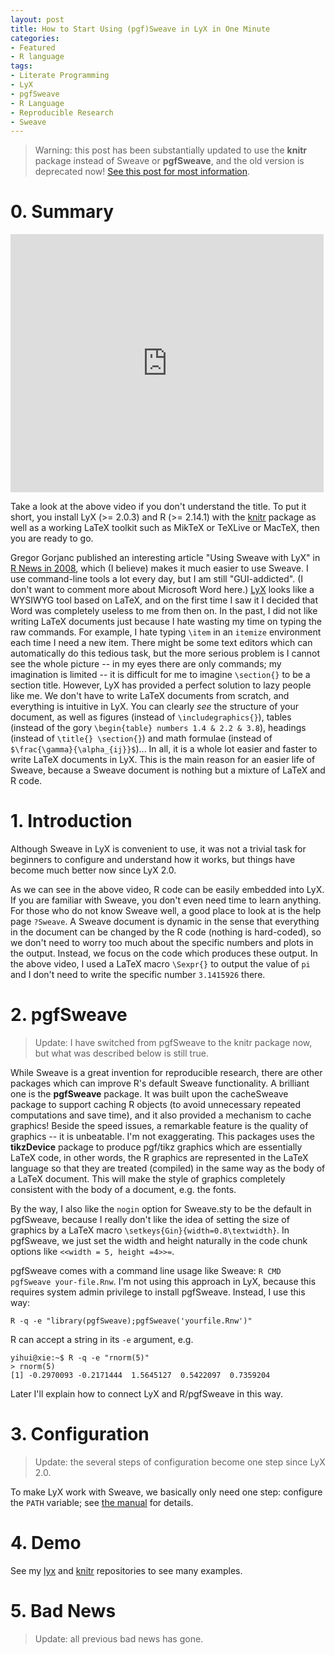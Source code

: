 ```yaml
---
layout: post
title: How to Start Using (pgf)Sweave in LyX in One Minute
categories:
- Featured
- R language
tags:
- Literate Programming
- LyX
- pgfSweave
- R Language
- Reproducible Research
- Sweave
---
```


> Warning: this post has been substantially updated to use the **knitr** package instead of Sweave or **pgfSweave**, and the old version is deprecated now! [See this post for most information](/en/2011/05/sweave-and-pgfsweave-in-lyx-2-0-x-experimental/).

# 0. Summary

<iframe src="http://player.vimeo.com/video/32948939?title=0&amp;byline=0&amp;portrait=0" width="501" height="413" frameborder="0" webkitAllowFullScreen mozallowfullscreen allowFullScreen></iframe>

Take a look at the above video if you don't understand the title. To put it short, you install LyX (>= 2.0.3) and R (>= 2.14.1) with the [knitr](http://cran.r-project.org/package=knitr) package as well as a working LaTeX toolkit such as MikTeX or TeXLive or MacTeX, then you are ready to go.

Gregor Gorjanc published an interesting article "Using Sweave with LyX" in [R News in 2008](http://cran.r-project.org/doc/Rnews/Rnews_2008-1.pdf), which (I believe) makes it much easier to use Sweave. I use command-line tools a lot every day, but I am still "GUI-addicted". (I don't want to comment more about Microsoft Word here.) [LyX](http://www.lyx.org) looks like a WYSIWYG tool based on LaTeX, and on the first time I saw it I decided that Word was completely useless to me from then on. In the past, I did not like writing LaTeX documents just because I hate wasting my time on typing the raw commands. For example, I hate typing `\item` in an `itemize` environment each time I need a new item. There might be some text editors which can automatically do this tedious task, but the more serious problem is I cannot see the whole picture -- in my eyes there are only commands; my imagination is limited -- it is difficult for me to imagine `\section{}` to be a section title. However, LyX has provided a perfect solution to lazy people like me. We don't have to write LaTeX documents from scratch, and everything is intuitive in LyX. You can clearly _see_ the structure of your document, as well as figures (instead of `\includegraphics{}`), tables (instead of the gory `\begin{table} numbers 1.4 & 2.2 & 3.8`), headings (instead of `\title{} \section{}`) and math formulae (instead of `$\frac{\gamma}{\alpha_{ij}}$`)... In all, it is a whole lot easier and faster to write LaTeX documents in LyX. This is the main reason for an easier life of Sweave, because a Sweave document is nothing but a mixture of LaTeX and R code.

# 1. Introduction

Although Sweave in LyX is convenient to use, it was not a trivial task for beginners to configure and understand how it works, but things have become much better now since LyX 2.0.

As we can see in the above video, R code can be easily embedded into LyX. If you are familiar with Sweave, you don't even need time to learn anything. For those who do not know Sweave well, a good place to look at is the help page `?Sweave`. A Sweave document is dynamic in the sense that everything in the document can be changed by the R code (nothing is hard-coded), so we don't need to worry too much about the specific numbers and plots in the output. Instead, we focus on the code which produces these output. In the above video, I used a LaTeX macro `\Sexpr{}` to output the value of `pi` and I don't need to write the specific number `3.1415926` there.

# 2. **pgfSweave**

> Update: I have switched from pgfSweave to the knitr package now, but what was described below is still true.

While Sweave is a great invention for reproducible research, there are other packages which can improve R's default Sweave functionality. A brilliant one is the **pgfSweave** package. It was built upon the cacheSweave package to support caching R objects (to avoid unnecessary repeated computations and save time), and it also provided a mechanism to cache graphics! Beside the speed issues, a remarkable feature is the quality of graphics -- it is unbeatable. I'm not exaggerating. This packages uses the **tikzDevice** package to produce pgf/tikz graphics which are essentially LaTeX code, in other words, the R graphics are represented in the LaTeX language so that they are treated (compiled) in the same way as the body of a LaTeX document. This will make the style of graphics completely consistent with the body of a document, e.g. the fonts.

By the way, I also like the `nogin` option for Sweave.sty to be the default in pgfSweave, because I really don't like the idea of setting the size of graphics by a LaTeX macro `\setkeys{Gin}{width=0.8\textwidth}`. In pgfSweave, we just set the width and height naturally in the code chunk options like `<<width = 5, height =4>>=`.

pgfSweave comes with a command line usage like Sweave: `R CMD pgfSweave your-file.Rnw`. I'm not using this approach in LyX, because this requires system admin privilege to install pgfSweave. Instead, I use this way:

    R -q -e "library(pgfSweave);pgfSweave('yourfile.Rnw')"

R can accept a string in its `-e` argument, e.g.

    yihui@xie:~$ R -q -e "rnorm(5)"
    > rnorm(5)
    [1] -0.2970093 -0.2171444  1.5645127  0.5422097  0.7359204

Later I'll explain how to connect LyX and R/pgfSweave in this way.

# 3. Configuration

> Update: the several steps of configuration become one step since LyX 2.0.

To make LyX work with Sweave, we basically only need one step: configure the `PATH` variable; see [the manual](https://github.com/downloads/yihui/lyx/sweave.pdf) for details.

# 4. Demo

See my [lyx](https://github.com/yihui/lyx) and [knitr](https://github.com/yihui/knitr) repositories to see many examples.

# 5. Bad News

> Update: all previous bad news has gone.
